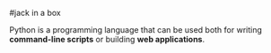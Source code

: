 #jack in a box



Python is a programming language that can be used both for writing **command-line scripts** or building **web applications**.



    
    